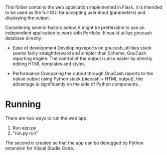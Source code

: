 This folder contains the web application implemented in Flask. It is intended to be used as the full GUI for accepting user input (parameters) and displaying the output.

Considering several factors below, it might be preferrable to use an independent application to work with Portfolio. It would utilize gnucash database directly.

- Ease of development
Developing reports on gnucash_utilities stack seems fairly straightforward and simpler than Scheme, GnuCash reporting engine. The control of the output is also easier by directly editing HTML templates and styles.

- Performance
Comparing the output through GnuCash reports to the native output using Python stack (piecash + HTML output), the advantage is significantly on the side of Python components.

# Running

There are two ways to run the web app:

1. Run app.py
2. "run.py run"

The second is created so that the app can be debugged by Python extension for Visual Studio Code.
